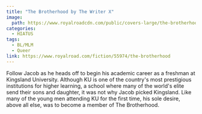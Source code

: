 ```yaml
---
title: "The Brotherhood by The Writer X"
image: 
  path: https://www.royalroadcdn.com/public/covers-large/the-brotherhood--aaaaouevvhe.jpg
categories:
  - HIATUS
tags:
  - BL/MLM
  - Queer
link: https://www.royalroad.com/fiction/55974/the-brotherhood
---
```

Follow Jacob as he heads off to begin his academic career as a freshman at Kingsland University. Although KU is one of the country's most prestigious institutions for higher learning, a school where many of the world's elite send their sons and daughter, it was not why Jacob picked Kingsland. Like many of the young men attending KU for the first time, his sole desire, above all else, was to become a member of The Brotherhood.

